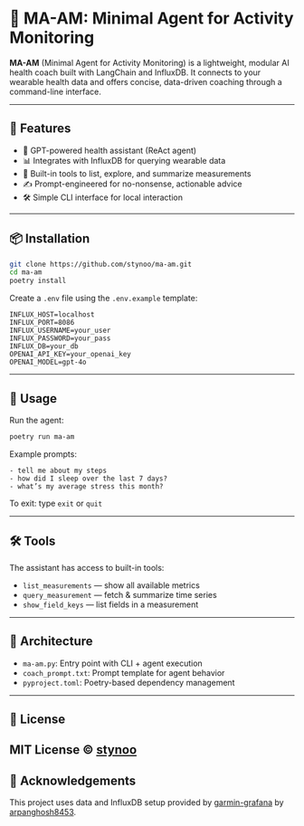 # 🧠 MA-AM: Minimal Agent for Activity Monitoring

**MA-AM** (Minimal Agent for Activity Monitoring) is a lightweight, modular AI health coach built with LangChain and InfluxDB. It connects to your wearable health data and offers concise, data-driven coaching through a command-line interface.

---

## 🚀 Features

- 🧠 GPT-powered health assistant (ReAct agent)
- 📊 Integrates with InfluxDB for querying wearable data
- 🔧 Built-in tools to list, explore, and summarize measurements
- ✍️ Prompt-engineered for no-nonsense, actionable advice
- 🛠️ Simple CLI interface for local interaction

---

## 📦 Installation

```bash
git clone https://github.com/stynoo/ma-am.git
cd ma-am
poetry install
```

Create a `.env` file using the `.env.example` template:

```env
INFLUX_HOST=localhost
INFLUX_PORT=8086
INFLUX_USERNAME=your_user
INFLUX_PASSWORD=your_pass
INFLUX_DB=your_db
OPENAI_API_KEY=your_openai_key
OPENAI_MODEL=gpt-4o
```

---

## 🧪 Usage

Run the agent:

```bash
poetry run ma-am
```

Example prompts:
```
- tell me about my steps
- how did I sleep over the last 7 days?
- what’s my average stress this month?
```

To exit: type `exit` or `quit`

---

## 🛠 Tools

The assistant has access to built-in tools:

- `list_measurements` — show all available metrics
- `query_measurement` — fetch & summarize time series
- `show_field_keys` — list fields in a measurement

---

## 🧩 Architecture

- `ma-am.py`: Entry point with CLI + agent execution
- `coach_prompt.txt`: Prompt template for agent behavior
- `pyproject.toml`: Poetry-based dependency management

---

## 📄 License

MIT License © [stynoo](https://github.com/stynoo)
---

## 🙏 Acknowledgements

This project uses data and InfluxDB setup provided by [garmin-grafana](https://github.com/arpanghosh8453/garmin-grafana) by [arpanghosh8453](https://github.com/arpanghosh8453).


